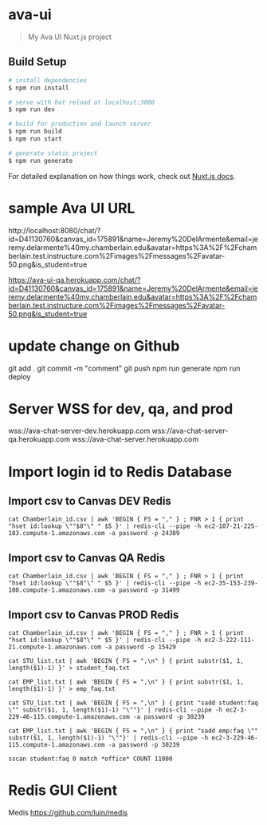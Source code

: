 # ava-ui

> My Ava UI Nuxt.js project

## Build Setup

``` bash
# install dependencies
$ npm run install

# serve with hot reload at localhost:3000
$ npm run dev

# build for production and launch server
$ npm run build
$ npm run start

# generate static project
$ npm run generate
```

For detailed explanation on how things work, check out [Nuxt.js docs](https://nuxtjs.org).

# sample Ava UI URL
http://localhost:8080/chat/?id=D41130760&canvas_id=175891&name=Jeremy%20DelArmente&email=jeremy.delarmente%40my.chamberlain.edu&avatar=https%3A%2F%2Fchamberlain.test.instructure.com%2Fimages%2Fmessages%2Favatar-50.png&is_student=true

https://ava-ui-qa.herokuapp.com/chat/?id=D41130760&canvas_id=175891&name=Jeremy%20DelArmente&email=jeremy.delarmente%40my.chamberlain.edu&avatar=https%3A%2F%2Fchamberlain.test.instructure.com%2Fimages%2Fmessages%2Favatar-50.png&is_student=true
# update change on Github
git add .
git commit -m "comment"
git push
npm run generate
npm run deploy

# Server WSS for dev, qa, and prod
wss://ava-chat-server-dev.herokuapp.com
wss://ava-chat-server-qa.herokuapp.com
wss://ava-chat-server.herokuapp.com

# Import login id to Redis Database
## Import csv to Canvas DEV Redis
```script
cat Chamberlain_id.csv | awk 'BEGIN { FS = "," } ; FNR > 1 { print "hset id:lookup \""$8"\" " $5 }' | redis-cli --pipe -h ec2-107-21-225-183.compute-1.amazonaws.com -a password -p 24389
```
## Import csv to Canvas QA Redis
```script
cat Chamberlain_id.csv | awk 'BEGIN { FS = "," } ; FNR > 1 { print "hset id:lookup \""$8"\" " $5 }' | redis-cli --pipe -h ec2-35-153-239-108.compute-1.amazonaws.com -a password -p 31499
```
## Import csv to Canvas PROD Redis
```script
cat Chamberlain_id.csv | awk 'BEGIN { FS = "," } ; FNR > 1 { print "hset id:lookup \""$8"\" " $5 }' | redis-cli --pipe -h ec2-3-222-111-21.compute-1.amazonaws.com -a password -p 15429

cat STU_list.txt | awk 'BEGIN { FS = ",\n" } { print substr($1, 1, length($1)-1) }' > student_faq.txt

cat EMP_list.txt | awk 'BEGIN { FS = ",\n" } { print substr($1, 1, length($1)-1) }' > emp_faq.txt

cat STU_list.txt | awk 'BEGIN { FS = ",\n" } { print "sadd student:faq \"" substr($1, 1, length($1)-1) "\""}' | redis-cli --pipe -h ec2-3-229-46-115.compute-1.amazonaws.com -a password -p 30239

cat EMP_list.txt | awk 'BEGIN { FS = ",\n" } { print "sadd emp:faq \"" substr($1, 1, length($1)-1) "\""}' | redis-cli --pipe -h ec2-3-229-46-115.compute-1.amazonaws.com -a password -p 30239

sscan student:faq 0 match *office* COUNT 11000
```

# Redis GUI Client
Medis https://github.com/luin/medis